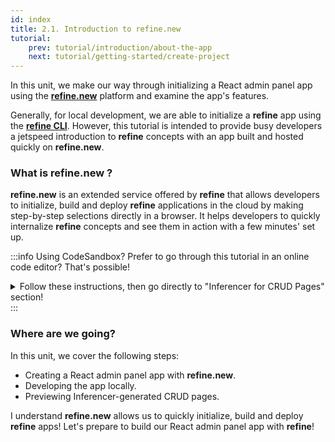 ```yaml
---
id: index
title: 2.1. Introduction to refine.new
tutorial:
    prev: tutorial/introduction/about-the-app
    next: tutorial/getting-started/create-project
---
```


In this unit, we make our way through initializing a React admin panel app using the [**refine.new**](https://refine.new) platform and examine the app's features.

Generally, for local development, we are able to initialize a **refine** app using the [**refine CLI**](https://refine.dev/docs/packages/documentation/cli/). However, this tutorial is intended to provide busy developers a jetspeed introduction to **refine** concepts with an app built and hosted quickly on **refine.new**.


### What is refine.new ?

**refine.new** is an extended service offered by **refine** that allows developers to initialize, build and deploy **refine** applications in the cloud by making step-by-step selections directly in a browser. It helps developers to quickly internalize **refine** concepts and see them in action with a few minutes' set up.

:::info Using CodeSandbox?
Prefer to go through this tutorial in an online code editor? That's possible!

<details>

<summary>Follow these instructions, then go directly to "Inferencer for CRUD Pages" section!</summary>

**Set up StackBlitz**

1. Click [here](https://codesandbox.io/embed/github/refinedev/refine/tree/master/examples/template-mui?file=src%2FApp.tsx) to open the Material UI template.

2. Click “Sign in” on the top right to log in using your GitHub credentials.

3. In the upper left of the StackBlitz editor window, click the "fork" button to fork the template (save to your own account dashboard).

4. After the project loads, you will see a live preview of the “refine-mui-boilerplate” starter.


**Make Changes**

In the files panel, click on `src/App.tsx` to open it. Afterwards, go to this part of the tutorial to learn how to make changes to this file: [Inferencer for CRUD Pages](/docs/tutorial/getting-started/inferencer-for-crud-pages/)


**Create a GitHub Repository**

1. Press the "Connect Repository" button at the top of your list of files, enter a new name for your repository, and click "Create repo & push".

2. When you have changes to be commit to GitHub, a “Commit” button will appear at the top left of your workspace. Clicking on this will allow you to enter a commit message, and update your repository.


**What's next?**

Now you can navigate to [Inferencer for CRUD Pages](/docs/tutorial/getting-started/inferencer-for-crud-pages) to start building with **refine**!

</details>
:::

<h3>Where are we going?</h3>

In this unit, we cover the following steps:

-   Creating a React admin panel app with **refine.new**.
-   Developing the app locally.
-   Previewing Inferencer-generated CRUD pages.

<Checklist>
<ChecklistItem id="getting-started">
I understand <strong>refine.new</strong> allows us to quickly initialize, build and deploy <strong>refine</strong> apps!
</ChecklistItem>
<ChecklistItem id="getting-started-2">
Let's prepare to build our React admin panel app with <strong>refine</strong>!
</ChecklistItem>
</Checklist>
